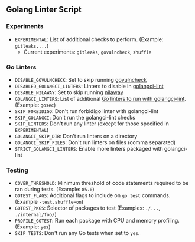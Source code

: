 ## Golang Linter Script

### Experiments

- `EXPERIMENTAL`: List of additional checks to perform. (Example: `gitleaks,...`)
   - Current experiments: `gitleaks`, `govulncheck`, `shuffle`

### Go Linters

- `DISABLE_GOVULNCHECK`: Set to skip running [govulncheck](https://pkg.go.dev/golang.org/x/vuln/cmd/govulncheck)
- `DISABLED_GOLANGCI_LINTERS`: Linters to disable in [golangci-lint](https://github.com/golangci/golangci-lint)
- `DISABLE_NILAWAY`: Set to skip running [nilaway](https://github.com/uber-go/nilaway)
- `GOLANGCI_LINTERS`: List of additional [Go linters to run with golangci-lint](https://golangci-lint.run/usage/linters/). (Example: `gosec`)
- `SKIP_FORBIDIGO`: Don't run forbidigo linter with golangci-lint
- `SKIP_GOLANGCI`: Don't run the golangci-lint checks
- `SKIP_LINTERS`: Don't run any linter (except for those specified in `EXPERIMENTAL`)
- `GOLANGCI_SKIP_DIR`: Don't run linters on a directory
- `GOLANGCI_SKIP_FILES`: Don't run linters on files (comma separated)
- `STRICT_GOLANGCI_LINTERS`: Enable more linters packaged with golangci-lint

### Testing

- `COVER_THRESHOLD`: Minimum threshold of code statements required to be ran during tests. (Example: `85.0`)
- `GOTEST_FLAGS`: Additional flags to include on `go test` commands. (Example `-test.shuffle=on`)
- `GOTEST_PKGS`: Selector of packages to test (Examples: `./...`, `./internal/foo/`)
- `PROFILE_GOTEST`: Run each package with CPU and memory profiling. (Example: `yes`)
- `SKIP_TESTS`: Don't run any Go tests when set to `yes`.
